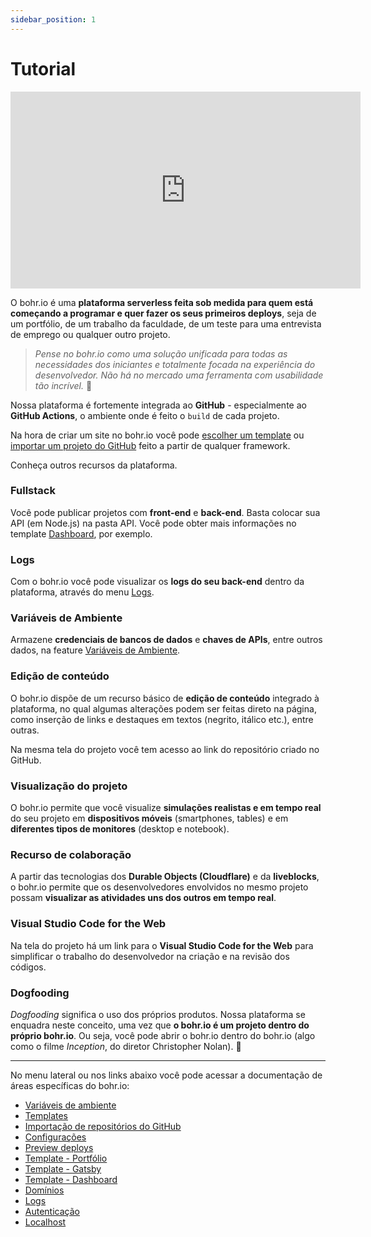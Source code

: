 ```yaml
---
sidebar_position: 1
---
```


# Tutorial

<div style={{textAlign: 'center'}}><iframe width="560" height="315" src="https://www.youtube.com/embed/yKNBdCSvUgk" title="YouTube video player" frameborder="0" allow="accelerometer; autoplay; clipboard-write; encrypted-media; gyroscope; picture-in-picture" allowfullscreen></iframe></div>

O bohr.io é uma **plataforma serverless feita sob medida para quem está começando a programar e quer fazer os seus primeiros deploys**, seja de um portfólio, de um trabalho da faculdade, de um teste para uma entrevista de emprego ou qualquer outro projeto.

> *Pense no bohr.io como uma solução unificada para todas as necessidades dos iniciantes e totalmente focada na experiência do desenvolvedor. Não há no mercado uma ferramenta com usabilidade tão incrível.* 🎯

Nossa plataforma é fortemente integrada ao **GitHub** - especialmente ao **GitHub Actions**, o ambiente onde é feito o ``build`` de cada projeto.

Na hora de criar um site no bohr.io você pode [escolher um template](https://docs.bohr.io/docs/templates) ou [importar um projeto do GitHub](https://docs.bohr.io/docs/importacao) feito a partir de qualquer framework.

Conheça outros recursos da plataforma.

### Fullstack

Você pode publicar projetos com **front-end** e **back-end**. Basta colocar sua API (em Node.js) na pasta API. Você pode obter mais informações no template [Dashboard](https://docs.bohr.io/docs/dashboard-template), por exemplo.

### Logs

Com o bohr.io você pode visualizar os **logs do seu back-end** dentro da plataforma, através do menu [Logs](https://docs.bohr.io/docs/logs).

### Variáveis de Ambiente

Armazene **credenciais de bancos de dados** e **chaves de APIs**, entre outros dados, na feature [Variáveis de Ambiente](https://docs.bohr.io/docs/variaveis-de-ambiente).

### Edição de conteúdo

O bohr.io dispõe de um recurso básico de **edição de conteúdo** integrado à plataforma, no qual algumas alterações podem ser feitas direto na página, como inserção de links e destaques em textos (negrito, itálico etc.), entre outras.

Na mesma tela do projeto você tem acesso ao link do repositório criado no GitHub.

### Visualização do projeto

O bohr.io permite que você visualize **simulações realistas e em tempo real** do seu projeto em **dispositivos móveis** (smartphones, tables) e em **diferentes tipos de monitores** (desktop e notebook).

### Recurso de colaboração

A partir das tecnologias dos **Durable Objects (Cloudflare)** e da **liveblocks**, o bohr.io permite que os desenvolvedores envolvidos no mesmo projeto possam **visualizar as atividades uns dos outros em tempo real**.

### Visual Studio Code for the Web

Na tela do projeto há um link para o **Visual Studio Code for the Web** para simplificar o trabalho do desenvolvedor na criação e na revisão dos códigos.

### Dogfooding

*Dogfooding* significa o uso dos próprios produtos. Nossa plataforma se enquadra neste conceito, uma vez que **o bohr.io é um projeto dentro do próprio bohr.io**. Ou seja, você pode abrir o bohr.io dentro do bohr.io (algo como o filme *Inception*, do diretor Christopher Nolan). 🤩
* * *
No menu lateral ou nos links abaixo você pode acessar a documentação de áreas específicas do bohr.io:

- [Variáveis de ambiente](https://docs.bohr.io/docs/variaveis-de-ambiente)
- [Templates](https://docs.bohr.io/docs/templates)
- [Importação de repositórios do GitHub](https://docs.bohr.io/docs/importacao)
- [Configurações](https://docs.bohr.io/docs/project-settings)
- [Preview deploys](https://docs.bohr.io/docs/preview-deploys)
- [Template - Portfólio](https://docs.bohr.io/docs/portfolio-template)
- [Template - Gatsby](https://docs.bohr.io/docs/gatsby-template)
- [Template - Dashboard](https://docs.bohr.io/docs/dashboard-template)
- [Domínios](https://docs.bohr.io/docs/domains)
- [Logs](https://docs.bohr.io/docs/logs)
- [Autenticação](https://docs.bohr.io/docs/autenticacao)
- [Localhost](https://docs.bohr.io/docs/localhost)
